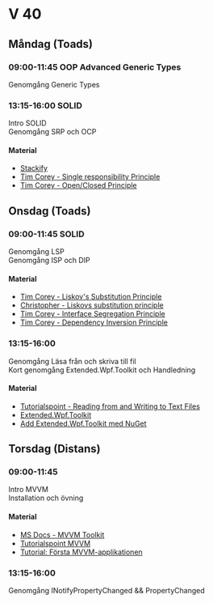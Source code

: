 # V 40
## Måndag (Toads)
### 09:00-11:45 OOP Advanced Generic Types
Genomgång Generic Types
### 13:15-16:00 SOLID
Intro SOLID </br>
Genomgång SRP och OCP
#### Material
* [Stackify](https://stackify.com/solid-design-principles/)
* [Tim Corey - Single responsibility Principle](https://www.youtube.com/watch?v=5RwhyZnVRS8)
* [Tim Corey - Open/Closed Principle](https://youtu.be/VFlk43QGEgc)
## Onsdag (Toads)
### 09:00-11:45 SOLID
Genomgång LSP</br>
Genomgång ISP och DIP</br>
#### Material
* [Tim Corey - Liskov's Substitution Principle](https://www.youtube.com/watch?v=NnZZMkwI6KI)
* [Christopher - Liskovs substitution principle](https://youtu.be/ObHQHszbIcE)
* [Tim Corey - Interface Segregation Principle](https://www.youtube.com/watch?v=y1JiMGP51NE)
* [Tim Corey - Dependency Inversion Principle](https://www.youtube.com/watch?v=NnZZMkwI6KI)
### 13:15-16:00 
Genomgång Läsa från och skriva till fil</br>
Kort genomgång Extended.Wpf.Toolkit och Handledning
#### Material
* [Tutorialspoint - Reading from and Writing to Text Files](https://www.tutorialspoint.com/csharp/csharp_text_files.htm)
* [Extended.Wpf.Toolkit](https://github.com/xceedsoftware/wpftoolkit)
* [Add Extended.Wpf.Toolkit med NuGet](https://www.youtube.com/watch?v=ZyVeTO3AgR8)
## Torsdag (Distans)
### 09:00-11:45
Intro MVVM </br>
Installation och övning
#### Material
* [MS Docs - MVVM Toolkit](https://docs.microsoft.com/en-us/windows/communitytoolkit/mvvm/introduction)
* [Tutorialspoint MVVM](https://www.tutorialspoint.com/mvvm/)
* [Tutorial: Första MVVM-applikationen](https://docs.microsoft.com/en-us/windows/communitytoolkit/mvvm/puttingthingstogether)
### 13:15-16:00
Genomgång INotifyPropertyChanged && PropertyChanged